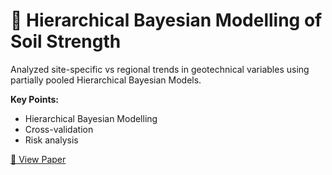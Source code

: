 # 🧱 Hierarchical Bayesian Modelling of Soil Strength

Analyzed site-specific vs regional trends in geotechnical variables using partially pooled Hierarchical Bayesian Models.

**Key Points:**
- Hierarchical Bayesian Modelling
- Cross-validation
- Risk analysis

[🔗 View Paper](https://rpsonline.com.sg/proceedings/isrerm2022/html/MS-13-037.xml)